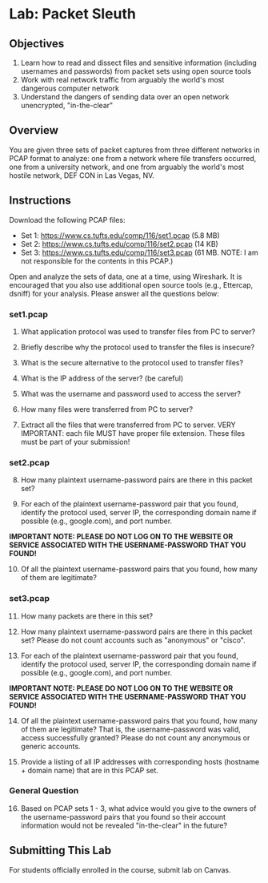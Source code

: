 # Lab: Packet Sleuth

## Objectives

1. Learn how to read and dissect files and sensitive information (including usernames and passwords) from packet sets using open source tools
2. Work with real network traffic from arguably the world's most dangerous computer network
3. Understand the dangers of sending data over an open network unencrypted, "in-the-clear"

## Overview

You are given three sets of packet captures from three different networks in PCAP format to analyze: one from a network where file transfers occurred, one from a university network, and one from arguably the world's most hostile network, DEF CON in Las Vegas, NV.

## Instructions

Download the following PCAP files:

* Set 1: https://www.cs.tufts.edu/comp/116/set1.pcap (5.8 MB)
* Set 2: https://www.cs.tufts.edu/comp/116/set2.pcap (14 KB)
* Set 3: https://www.cs.tufts.edu/comp/116/set3.pcap (61 MB. NOTE: I am not responsible for the contents in this PCAP.)

Open and analyze the sets of data, one at a time, using Wireshark. It is encouraged that you also use additional open source tools (e.g., Ettercap, dsniff) for your analysis. Please answer all the questions below:

### set1.pcap

1. What application protocol was used to transfer files from PC to server?

2. Briefly describe why the protocol used to transfer the files is insecure?

3. What is the secure alternative to the protocol used to transfer files?

4. What is the IP address of the server? (be careful)

5. What was the username and password used to access the server?

6. How many files were transferred from PC to server?

7. Extract all the files that were transferred from PC to server. VERY IMPORTANT: each file MUST have proper file extension. These files must be part of your submission!

### set2.pcap

8. How many plaintext username-password pairs are there in this packet set?

9. For each of the plaintext username-password pair that you found, identify the protocol used, server IP, the corresponding domain name if possible (e.g., google.com), and port number.

**IMPORTANT NOTE: PLEASE DO NOT LOG ON TO THE WEBSITE OR SERVICE ASSOCIATED WITH THE USERNAME-PASSWORD THAT YOU FOUND!**

10. Of all the plaintext username-password pairs that you found, how many of them are legitimate?

### set3.pcap

11. How many packets are there in this set?

12. How many plaintext username-password pairs are there in this packet set? Please do not count accounts such as "anonymous" or "cisco".

13. For each of the plaintext username-password pair that you found, identify the protocol used, server IP, the corresponding domain name if possible (e.g., google.com), and port number.

**IMPORTANT NOTE: PLEASE DO NOT LOG ON TO THE WEBSITE OR SERVICE ASSOCIATED WITH THE USERNAME-PASSWORD THAT YOU FOUND!**

14. Of all the plaintext username-password pairs that you found, how many of them are legitimate? That is, the username-password was valid, access successfully granted? Please do not count any anonymous or generic accounts.

15. Provide a listing of all IP addresses with corresponding hosts (hostname + domain name) that are in this PCAP set.

### General Question

16. Based on PCAP sets 1 - 3, what advice would you give to the owners of the username-password pairs that you found so their account information would not be revealed "in-the-clear" in the future?

## Submitting This Lab

For students officially enrolled in the course, submit lab on Canvas.